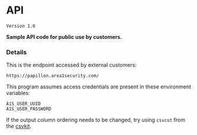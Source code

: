 # API

`Version 1.6`

**Sample API code for public use by customers.**

### Details

This is the endpoint accessed by external customers:

    https://papillon.area1security.com/

This program assumes access credentials are present in these environment variables:

    A1S_USER_UUID
    A1S_USER_PASSWORD

If the output column ordering needs to be changed, try using `csvcut` from
the [csvkit](https://github.com/wireservice/csvkit).


